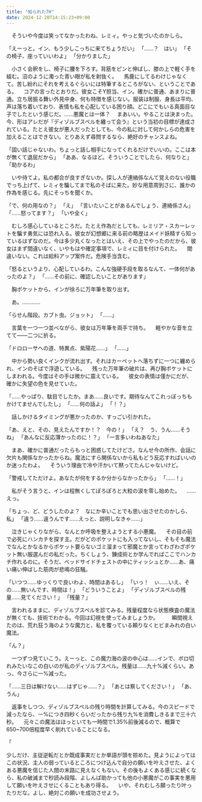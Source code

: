 ```yaml
---
title: "知られた7H"
date: 2024-12-20T14:15:23+09:00
---
```

　そういや今度は笑ってなかったわね、レミィ。やっと気づいたのかしら。

「えーっと。イン、もう少しこっちに来てちょうだい」
「……？　はい」
「その椅子、座っていいわよ」
「分かりました」

　小さく会釈をし、椅子に腰を下ろす。背筋をピンと伸ばし、膝の上で軽く手を組む。沼のように濁った青い眼が私を射抜く。
　馬鹿にしてるわけじゃなくて。苦し紛れにそれを考えるぐらいには特筆するところがない、ということである。
　コアの言ったとおりだ。彼女こそY担当、イン。確かに普通、あまりに普通。立ち居振る舞い外見中身、何も特徴を感じない。服装は制服、身長は平均、声は落ち着いており、表情も私を心配している困り顔。どこにでもいる真面目な子でしたという感じだ。……悪魔とは一体？
　まあいい。やることは決まった。今、形はアレだが『ディゾルブスペルを纏って会う』という当初の目標が達成されている。たとえ彼女が悪人だったとしても、今の私に対して何かしらの危害を加えることはできない。とりあえず尋問するなら、絶好のチャンスよね。

「固い話じゃないわ。ちょっと話し相手になってくれるだけでいいの。ここは本が無くて退屈だから」
「ああ、なるほど。そういうことでしたら、何なりと」
「助かるわ」

　いや待てよ。私の都合が良すぎないか。探し人が連絡係なんて覚えのない役職でっち上げて、レミィを騙してまで私のそばに来た。妙な用意周到さに、誰かの作為を感じる。先にそっちを聞くか。

「で、何の用なの？」
「え」
「言いたいことがあるんでしょう、連絡係さん」
「……怒ってます？」
「いや全く」

　むしろ感心しているところだ。たとえ作為だとしても、レミリア・スカーレットを騙す勇気には恐れ入る。彼女が幻想郷に来る前の略歴はメイド妖精すら知っているはずなのだ。今は多少丸くなったとはいえ、その上でやったのだから、彼女はまず間違いなく、いやもはや確定事項で、レミィに目を付けられた。
　間違いない。これは給料アップ案件だ。危険手当含む。

「怒るというより、心配しているわ。こんな強硬手段を取るなんて、一体何があったのよ？」
「……その前に、確認したいことがあります」

　胸ポケットから、インが徐ろに万年筆を取り出す。

　あ。…………

「らせん階段。カブト虫。ジョット」
「……」

　言葉を一つ一つ並べながら、彼女は万年筆を両手で持ち。
　軽やかな音を立てて――二つに折る。

「ドロローサへの道、特異点、紫陽花……」
「……」

　中から勢い良くインクが流れ出す。それはカーペットへ落ちずに一つに纏められ、インのそばで浮遊している。
　残った万年筆の破片は、再び胸ポケットにしまわれる。今度はその手は微かに震えている。
　彼女の表情は僅かにだが、確かに失望の色を見せていた。

「……やっぱり、駄目でしたか。まあ……良いです。期待なんてこれっぽっちもかけてませんでしたし」
「……何の話よ」
「！？」

　話しかけるタイミングが悪かったのか、すっごい引かれた。

「あ、えと、その、見えたんですか！？　今の！」
「え？　う、うん……そうね」
「あんなに反応薄かったのに！？」
「一言多いわねあなた」

　まあ、確かに普通だったらもっと困惑してたけどさ。なんせ今の所作、会話に欠片も関係なかったからね。魔法にすら関係ないから私もどう反応すればいいのか迷ったわよ。
　そういう理由で冷や汗かいて黙ってたんじゃないけど。

「警戒してただけよ。あなたが何をするか分からなかったから」
「……！」

　私がそう言うと、インは程無くしてぽろぽろと大粒の涙を零し始めた。
　……えっ。

「ちょっ、ど、どうしたのよ？　なにか辛いことでも思い出させたのかしら、私」
「違う……違うんです……えっと、説明しなきゃ……」

　泣きじゃくりながら、なんとか呼吸を整えようとする小悪魔。
　その目の前で必死にハンカチを探す主。だがどのポケットにも入ってないし、そもそも魔法でなんとかなるからポケット要らないゴミ溜まって邪魔とか言ってわざわざポケット無い服選んだの私だった。ちくしょう、錬成術とか学んでればここでハンカチ作れるのに。そうだ、ベッドサイドチェストの中にティッシュとか……あ、痛い痛い伸ばした筋肉が悲鳴の狂騒。

「いつつ……ゆっくりで良いわよ、時間はあるし」
「いっ！　ぃ……いえ、その……無いんです、時間は！」
「どういうことよ」
「ディゾルブスペルの残量……見てください！」
「残量？」

　言われるままに、ディゾルブスペルを診てみる。残量程度なら状態検査の魔法が無くても、技術でわかる。今回は幻視を使ってみましょうか。
　
　瞬間視えたのは、荒れ狂う海のような魔力と、私を覆っている頼りなくヒビまみれの白い魔法。

「ん？」

　一つずつ見ていこう。えーっと、この魔力海の波の中心は……インで、ボロ切れみたいなこの白いのが私のディゾルブスペル。残量は……九十%減くらい。あっ、今さらに一%減った。

「……三日は解けない……はずじゃ……？」
「あとは察してください！」
「あ、うん」

　返事をしつつ、ディゾルブスペルの残り時間を計算してみる。今のスピードで減ったなら、一%につき四秒くらいだったから残り九%を消費しきるまで三十六秒。
　元々この魔法はほっといても一時間で1.35%前後減るので、概算で650~700倍程度早く削れていることになる。

「












少しだけ、主従逆転だとか既成事実だとか単語が頭を掠めた。見ようによってはこの状況、主人の弱っているところにつけ込んで自分の願いを叶えさせた、よくある悪魔を信じた人間の末路に見えなくもない。その後もよくある感じに続くなら、私の破滅まで秒読み段階、よしんば助かっても他の小悪魔がこの事実を悪用して願いを叶えさせにくることもあり得る。
　いや、それむしろ願ったり叶ったりだな。よし、絶対この願いを成功させよう。
